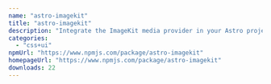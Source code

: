 ```yaml
---
name: "astro-imagekit"
title: "astro-imagekit"
description: "Integrate the ImageKit media provider in your Astro projects. Auto-synchronization, CLI, Component."
categories:
  - "css+ui"
npmUrl: "https://www.npmjs.com/package/astro-imagekit"
homepageUrl: "https://www.npmjs.com/package/astro-imagekit"
downloads: 22
---
```


